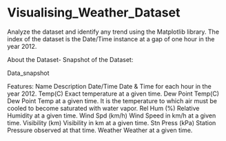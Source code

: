 # Visualising_Weather_Dataset
Analyze the dataset and identify any trend using the Matplotlib library. The index of the dataset is the Date/Time instance at a gap of one hour in the year 2012.


About the Dataset-
Snapshot of the Dataset:

Data_snapshot

Features:
Name	Description
Date/Time	Date & Time for each hour in the year 2012.
Temp(C)	Exact temperature at a given time.
Dew Point Temp(C)	Dew Point Temp at a given time. It is the temperature to which air must be cooled to become saturated with water vapor.
Rel Hum (%)	Relative Humidity at a given time.
Wind Spd (km/h)	Wind Speed in km/h at a given time.
Visibility (km)	Visibility in km at a given time.
Stn Press (kPa)	Station Pressure observed at that time.
Weather	Weather at a given time.

